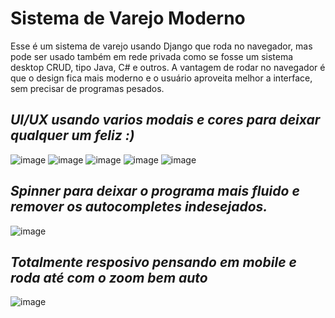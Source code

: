 # Sistema de Varejo Moderno
Esse é um sistema de varejo usando Django que roda no navegador, mas pode ser usado também em rede privada como se fosse um sistema desktop CRUD, tipo  Java, C# e outros.
A vantagem de rodar no navegador é que o design fica mais moderno e o usuário aproveita melhor a interface, sem precisar de programas pesados.

 

## *UI/UX usando varios modais e cores para deixar qualquer um feliz :)*
![image](https://github.com/user-attachments/assets/c814ab86-d32f-4e01-af26-b26920d36e3e)
![image](https://github.com/user-attachments/assets/02829703-b694-4bf1-844e-a3d1fce7ecca)
![image](https://github.com/user-attachments/assets/a7ea243a-a0b5-41a3-8eb6-8b4832db3b4b)
![image](https://github.com/user-attachments/assets/34eba5ec-fc7e-4ed4-8a77-14450cf19612)
![image](https://github.com/user-attachments/assets/a801148b-592d-4e01-b73e-f966555730ec)


## *Spinner para deixar o programa mais fluido e remover os autocompletes indesejados.*
![image](https://github.com/user-attachments/assets/f55c74cf-2a55-40ef-83df-e38186322475)

## *Totalmente resposivo pensando em mobile e roda até com o zoom bem auto*
![image](https://github.com/user-attachments/assets/3dfb3a64-f588-4ca1-b997-0c64a8872479)
